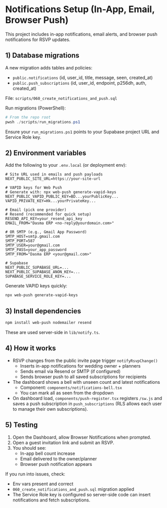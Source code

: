 # Notifications Setup (In-App, Email, Browser Push)

This project includes in-app notifications, email alerts, and browser push notifications for RSVP updates.

## 1) Database migrations

A new migration adds tables and policies:
- `public.notifications` (id, user_id, title, message, seen, created_at)
- `public.push_subscriptions` (id, user_id, endpoint, p256dh, auth, created_at)

File: `scripts/060_create_notifications_and_push.sql`

Run migrations (PowerShell):

```powershell
# From the repo root
pwsh ./scripts/run_migrations.ps1
```

Ensure your `run_migrations.ps1` points to your Supabase project URL and Service Role key.

## 2) Environment variables

Add the following to your `.env.local` (or deployment env):

```
# Site URL used in emails and push payloads
NEXT_PUBLIC_SITE_URL=https://your-site-url

# VAPID keys for Web Push
# Generate with: npx web-push generate-vapid-keys
NEXT_PUBLIC_VAPID_PUBLIC_KEY=BD...yourPublicKey...
VAPID_PRIVATE_KEY=Hk...yourPrivateKey...

# Email (pick one provider)
# Resend (recommended for quick setup)
RESEND_API_KEY=your_resend_api_key
EMAIL_FROM="Dasma ERP <no-reply@yourdomain.com>"

# OR SMTP (e.g., Gmail App Password)
SMTP_HOST=smtp.gmail.com
SMTP_PORT=587
SMTP_USER=your@gmail.com
SMTP_PASS=your_app_password
SMTP_FROM="Dasma ERP <your@gmail.com>"

# Supabase
NEXT_PUBLIC_SUPABASE_URL=...
NEXT_PUBLIC_SUPABASE_ANON_KEY=...
SUPABASE_SERVICE_ROLE_KEY=...
```

Generate VAPID keys quickly:

```bash
npx web-push generate-vapid-keys
```

## 3) Install dependencies

```bash
npm install web-push nodemailer resend
```

These are used server-side in `lib/notify.ts`.

## 4) How it works

- RSVP changes from the public invite page trigger `notifyRsvpChange()`
  - Inserts in-app notifications for wedding owner + planners
  - Sends email via Resend or SMTP (if configured)
  - Sends browser push to all saved subscriptions for recipients
- The dashboard shows a bell with unseen count and latest notifications
  - Component: `components/notifications-bell.tsx`
  - You can mark all as seen from the dropdown
- On dashboard load, `components/push-register.tsx` registers `/sw.js` and saves a push subscription in `push_subscriptions` (RLS allows each user to manage their own subscriptions).

## 5) Testing

1. Open the Dashboard, allow Browser Notifications when prompted.
2. Open a guest invitation link and submit an RSVP.
3. You should see:
   - In-app bell count increase
   - Email delivered to the owner/planner
   - Browser push notification appears

If you run into issues, check:
- Env vars present and correct
- `060_create_notifications_and_push.sql` migration applied
- The Service Role key is configured so server-side code can insert notifications and fetch subscriptions.
